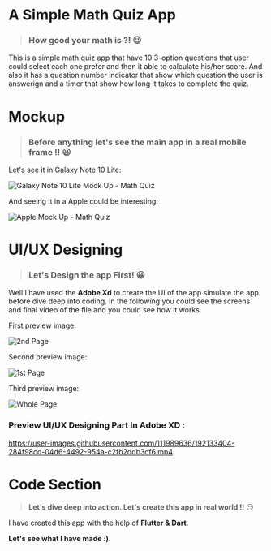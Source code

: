 # **A Simple Math Quiz App**

> ### **How good your math is ?!** 😉

This is a simple math quiz app that have 10 3-option questions that user could select each one prefer and then it able to calculate his/her score. And also it has a question number indicator that show which question the user is answerign and a timer that show how long it takes to complete the quiz.

# **Mockup**
> ### **Before anything let's see the main app in a real mobile frame !!** :smiley:


Let's see it in Galaxy Note 10 Lite:

![Galaxy Note 10 Lite Mock Up - Math Quiz](https://user-images.githubusercontent.com/111989636/192132551-9c635a61-c372-4e9e-9022-19757f567c20.png)

And seeing it in a Apple could be interesting:


![Apple Mock Up - Math Quiz](https://user-images.githubusercontent.com/111989636/192132558-5a615b54-c48b-4f42-ab75-d9bb864a76a8.png)

# **UI/UX Designing**
> ### **Let's Design the app First! :grinning:**

Well I have used the **Adobe Xd** to create the UI of the app simulate the app before dive deep into coding. In the following you could see the screens and final video of the file and you could see how it works.

First preview image:

![2nd Page](https://user-images.githubusercontent.com/111989636/192132780-04119409-a8f8-45a9-a414-1ed175c980d6.png)

Second preview image:

![1st Page](https://user-images.githubusercontent.com/111989636/192132795-cd953549-f7ee-40ce-b773-95b57070cc75.png)

Third preview image:

![Whole Page](https://user-images.githubusercontent.com/111989636/192132806-c15bb28c-9ef2-4438-ae3e-9c7005903f69.png)

### **Preview UI/UX Designing Part In Adobe XD :**

https://user-images.githubusercontent.com/111989636/192133404-284f98cd-04d6-4492-954a-c2fb2ddb3cf6.mp4

# **Code Section**
> **Let's dive deep into action. Let's create this app in real world !!** 😏

I have created this app with the help of **Flutter & Dart**. 

**Let's see what I have made :).**
